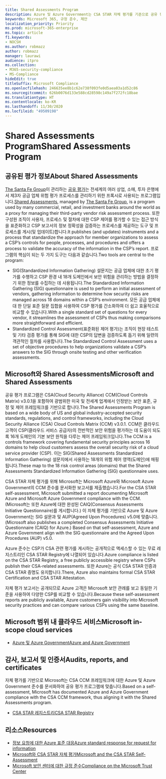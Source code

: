 ```yaml
---
title: Shared Assessments Program
description: Azure 및 Azure Government는 CSA STAR 자체 평가를 기준으로 공유 평가 프로그램의 위험 평가 도구를 지원합니다.
keywords: Microsoft 365, 규정 준수, 제안
localization_priority: Priority
ms.prod: microsoft-365-enterprise
ms.topic: article
f1.keywords:
- NOCSH
ms.author: robmazz
author: robmazz
manager: laurawi
audience: itpro
ms.collection:
- M365-security-compliance
- MS-Compliance
hideEdit: true
titleSuffix: Microsoft Compliance
ms.openlocfilehash: 246635ee8b1c62e738f093fe0d5aea03a1d52c86
ms.sourcegitcommit: 626b0076d133e588cd28598c149a7f272fc18bae
ms.translationtype: HT
ms.contentlocale: ko-KR
ms.lasthandoff: 11/30/2020
ms.locfileid: "49509198"
---
```

# <a name="shared-assessments-program"></a><span data-ttu-id="b8a07-104">Shared Assessments Program</span><span class="sxs-lookup"><span data-stu-id="b8a07-104">Shared Assessments Program</span></span>

## <a name="about-shared-assessments"></a><span data-ttu-id="b8a07-105">공유된 평가 정보</span><span class="sxs-lookup"><span data-stu-id="b8a07-105">About Shared Assessments</span></span>

<span data-ttu-id="b8a07-106">[The Santa Fe Group](https://www.santa-fe-group.com/)이 관리하는 [공유 평가](https://sharedassessments.org/)는 전세계의 여러 상업, 소매, 투자 은행에서 제3자 공급 업체 위험 평가 프로세스를 관리하기 위한 프록시로 사용되는 프로그램입니다.</span><span class="sxs-lookup"><span data-stu-id="b8a07-106">[Shared Assessments](https://sharedassessments.org/), managed by [The Santa Fe Group](https://www.santa-fe-group.com/), is a program used by many commercial, retail, and investment banks around the world as a proxy for managing their third-party vendor risk assessment process.</span></span> <span data-ttu-id="b8a07-107">또한 구성원 조직이 사용자, 프로세스 및 절차에 대한 CSP 제어를 평가할 수 있는 접근 방식을 표준화하고 CSP 보고서의 정보 정확성을 검증하는 프로세스를 제공하는 도구 및 프로세스를 게시(및 업데이트)합니다.</span><span class="sxs-lookup"><span data-stu-id="b8a07-107">It publishes (and updates) instruments and a process that standardize the approach for member organizations to assess a CSP’s controls for people, processes, and procedures and offers a process to validate the accuracy of the information in the CSP’s report.</span></span> <span data-ttu-id="b8a07-108">프로그램의 핵심이 되는 두 가지 도구는 다음과 같습니다.</span><span class="sxs-lookup"><span data-stu-id="b8a07-108">Two tools are central to the program:</span></span>

- <span data-ttu-id="b8a07-109">SIG(Standardized Information Gathering) 설문지는 공급 업체에 대한 초기 평가를 수행하고 CSP 환경 내 18개 도메인에서 보안 위험을 관리하는 방법을 결정하기 위한 정보를 수집하는 데 사용됩니다.</span><span class="sxs-lookup"><span data-stu-id="b8a07-109">The Standardized Information Gathering (SIG) questionnaire is used to perform an initial assessment of vendors, gathering information to determine how security risks are managed across 18 domains within a CSP’s environment.</span></span> <span data-ttu-id="b8a07-110">모든 공급 업체에 대 한 단일 표준 질문 집합을 사용하여 CSP 평가를 간소화하여 더 쉽고 효율적으로 비교할 수 있습니다.</span><span class="sxs-lookup"><span data-stu-id="b8a07-110">With a single standard set of questions for every vendor, it streamlines the assessment of CSPs thus making comparisons more straightforward and efficient.</span></span>
- <span data-ttu-id="b8a07-111">Standardized Control Assessment(표준화된 제어 평가)는 조직이 현장 테스트 및 기타 검증 평가를 통해 SIG에 대한 CSP의 답변을 검증하도록 돕기 위해 일련의 객관적인 절차를 사용합니다.</span><span class="sxs-lookup"><span data-stu-id="b8a07-111">The Standardized Control Assessment uses a set of objective procedures to help organizations validate a CSP’s answers to the SIG through onsite testing and other verification assessments.</span></span>

## <a name="microsoft-and-shared-assessments"></a><span data-ttu-id="b8a07-112">Microsoft와 Shared Assessments</span><span class="sxs-lookup"><span data-stu-id="b8a07-112">Microsoft and Shared Assessments</span></span>

<span data-ttu-id="b8a07-113">공유 평가 프로그램은 CSA(Cloud Security Alliance) CCM(Cloud Controls Matrix) v3.0.1을 포함하여 광범위한 미국 및 전세계 업계에서 인정받는 보안 표준, 규정 및 제어 프레임워크를 기반으로 합니다.</span><span class="sxs-lookup"><span data-stu-id="b8a07-113">The Shared Assessments Program is based on a wide body of US and global industry-accepted security standards, regulations, and control frameworks, including the Cloud Security Alliance (CSA) Cloud Controls Matrix (CCM) v3.0.1.</span></span> <span data-ttu-id="b8a07-114">CCM은 클라우드 고객이 CSP(클라우드 서비스 공급자)의 전반적인 보안 위험을 평가하는 데 도움이 되도록 16개 도메인의 기본 보안 원칙을 다루는 제어 프레임워크입니다.</span><span class="sxs-lookup"><span data-stu-id="b8a07-114">The CCM is a controls framework covering fundamental security principles across 16 domains to help cloud customers assess the overall security risk of a cloud service provider (CSP).</span></span> <span data-ttu-id="b8a07-115">이는 SIG(Shared Assessments Standardized Information Gathering) 설문지에서 사용하는 18개의 위험 제어 영역(도메인)에 매핑됩니다.</span><span class="sxs-lookup"><span data-stu-id="b8a07-115">These map to the 18 risk control areas (domains) that the Shared Assessments Standardized Information Gathering (SIG) questionnaire uses.</span></span>

<span data-ttu-id="b8a07-116">CSA STAR 자체 평가를 위해 Microsoft는 Microsoft Azure와 Microsoft Azure Government의 CCM 준수를 문서화한 보고서를 제출했습니다.</span><span class="sxs-lookup"><span data-stu-id="b8a07-116">For the CSA STAR self-assessment, Microsoft submitted a report documenting Microsoft Azure and Microsoft Azure Government compliance with the CCM.</span></span> <span data-ttu-id="b8a07-117">(Microsoft는 또한 Azure에 대한 완성된 CAIQ(Consensus Assessments Initiative Questionnaire)를 게시합니다.) 이 자체 평가를 기반으로 Azure 및 Azure Government는 SIG 설문과 및 AUP(Agreed Upon Procedures) v5.0에 맞춥니다.</span><span class="sxs-lookup"><span data-stu-id="b8a07-117">(Microsoft also publishes a completed Consensus Assessments Initiative Questionnaire (CAIQ) for Azure.) Based on that self-assessment, Azure and Azure Government align with the SIG questionnaire and the Agreed Upon Procedures (AUP) v5.0.</span></span>

<span data-ttu-id="b8a07-118">Azure 준수는 CSP가 CSA 관련 평가를 게시하는 공개적으로 액세스할 수 있는 무료 레지스트리인 CSA STAR Registry에 나열되어 있습니다.</span><span class="sxs-lookup"><span data-stu-id="b8a07-118">Azure compliance is listed on the CSA STAR Registry, a free publicly accessible registry where CSPs publish their CSA-related assessments.</span></span> <span data-ttu-id="b8a07-119">또한 Azure는 공식 CSA STAR 인증과 CSA STAR 증명도 유지합니다.</span><span class="sxs-lookup"><span data-stu-id="b8a07-119">There, Azure also maintains formal CSA STAR Certification and CSA STAR Attestation.</span></span>

<span data-ttu-id="b8a07-120">자체 평가 보고서는 공개되므로 Azure 고객은 Microsoft 보안 관례를 보고 동일한 기준을 사용하여 다양한 CSP를 비교할 수 있습니다.</span><span class="sxs-lookup"><span data-stu-id="b8a07-120">Because these self-assessment reports are publicly available, Azure customers gain visibility into Microsoft security practices and can compare various CSPs using the same baseline.</span></span>

## <a name="microsoft-in-scope-cloud-services"></a><span data-ttu-id="b8a07-121">Microsoft 범위 내 클라우드 서비스</span><span class="sxs-lookup"><span data-stu-id="b8a07-121">Microsoft in-scope cloud services</span></span>

- [<span data-ttu-id="b8a07-122">Azure 및 Azure Government</span><span class="sxs-lookup"><span data-stu-id="b8a07-122">Azure and Azure Government</span></span>](https://aka.ms/AzureCompliance)

## <a name="audits-reports-and-certificates"></a><span data-ttu-id="b8a07-123">감사, 보고서 및 인증서</span><span class="sxs-lookup"><span data-stu-id="b8a07-123">Audits, reports, and certificates</span></span>

<span data-ttu-id="b8a07-124">자체 평가를 기반으로 Microsoft는 CSA CCM 프레임워크에 대한 Azure 및 Azure Government 준수를 문서화하여 공유 평가 프로그램에 맞춥니다.</span><span class="sxs-lookup"><span data-stu-id="b8a07-124">Based on a self-assessment, Microsoft has documented Azure and Azure Government compliance with the CSA CCM framework, thus aligning it with the Shared Assessments program.</span></span>

- [<span data-ttu-id="b8a07-125">CSA STAR 레지스트리</span><span class="sxs-lookup"><span data-stu-id="b8a07-125">CSA STAR Registry</span></span>](https://aka.ms/Azure_STAR)

## <a name="resources"></a><span data-ttu-id="b8a07-126">리소스</span><span class="sxs-lookup"><span data-stu-id="b8a07-126">Resources</span></span>

- [<span data-ttu-id="b8a07-127">정보 요청에 대한 Azure 표준 대응</span><span class="sxs-lookup"><span data-stu-id="b8a07-127">Azure standard response for request for information</span></span>](https://azure.microsoft.com/resources/azure-standard-response-to-rfi-on-security-privacy-and-compliance/)
- [<span data-ttu-id="b8a07-128">Microsoft와 CSA STAR 자체 평가</span><span class="sxs-lookup"><span data-stu-id="b8a07-128">Microsoft and the CSA STAR Self-Assessment</span></span>](offering-csa-star-self-assessment.md)
- [<span data-ttu-id="b8a07-129">Microsoft 보안 센터에 대한 규정 준수</span><span class="sxs-lookup"><span data-stu-id="b8a07-129">Compliance on the Microsoft Trust Center</span></span>](https://www.microsoft.com/trust-center/compliance/compliance-overview)
